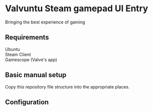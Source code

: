 # Valvuntu   Steam gamepad UI Entry
Bringing the best experience of gaming  
  
## Requirements
Ubuntu  
Steam Client  
Gamescope (Valve's app)

## Basic manual setup

Copy this repository file structure into the appropriate places.   

## Configuration

